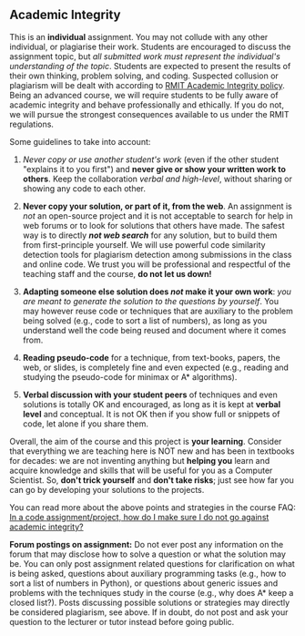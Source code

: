 ## Academic Integrity

This is an **individual** assignment. You may not collude with any other individual, or plagiarise their work. Students are encouraged to discuss the assignment topic, but _all submitted work must represent the individual's understanding of the topic_.  Students are expected to present the results of their own thinking, problem solving, and coding. Suspected collusion or plagiarism will be dealt with according to [RMIT Academic Integrity policy](https://www.rmit.edu.au/students/student-essentials/rights-and-responsibilities/academic-integrity). Being an advanced course, we will require students to be fully aware of academic integrity and behave professionally and ethically. If you do not, we will pursue the  strongest consequences available to us under the RMIT regulations.

Some guidelines to take into account:

1. *Never copy or use another student's work* (even if the other student "explains it to you first") and **never give or show your written work to others**. Keep the collaboration _verbal and high-level_, without sharing or showing any code to each other. 

2. **Never copy your solution, or part of it, from the web**. An assignment is _not_ an open-source project and it is not acceptable to search for help in web forums or to look for solutions that others have made. The safest way is to directly _**not web search**_ for any solution, but to build them from first-principle yourself. We will use powerful code similarity detection tools for plagiarism detection among submissions in the class and online code. We trust you will be professional and respectful of the teaching staff and the course, **do not let us down!**
  
3. **Adapting someone else solution does _not_ make it your own work**: _you are meant to generate the solution to the questions by yourself_. You may however reuse code or techniques that are auxiliary to the problem being solved (e.g., code to sort a list of numbers), as long as you understand well the code being reused and document where it comes from. 

4. **Reading pseudo-code** for a technique, from text-books, papers, the web, or slides, is completely fine and even expected (e.g., reading and studying the pseudo-code for minimax or A* algorithms). 

5. **Verbal discussion with your student peers** of techniques and even solutions is totally OK and encouraged, as long as it is kept at **verbal level** and conceptual. It is not OK then if you show full or snippets of code, let alone if you share them.
  
Overall, the aim of the course and this project is **your learning**. Consider that everything we are teaching here is NOT new and has been in textbooks for decades: we are not inventing anything but **helping you** learn and acquire knowledge and skills that will be useful for you as a Computer Scientist. So, **don't trick yourself** and **don't take risks**; just see how far you can go by developing your solutions to the projects. 

You can read more about the above points and strategies in the course FAQ: [In a code assignment/project, how do I make sure I do not go against academic integrity?](https://bit.ly/30HXtkx)


**Forum postings on assignment:** Do not ever post any information on the forum that may disclose how to solve a question or what the solution may be. You can only post assignment related questions for clarification on what is being asked, questions about auxiliary programming tasks (e.g., how to sort a list of numbers in Python), or questions about generic issues and problems with the techniques study in the course (e.g., why does A* keep a closed list?). Posts discussing possible solutions or strategies may directly be considered plagiarism, see above. If in doubt, do not post and ask your question to the lecturer or tutor instead before going public.
